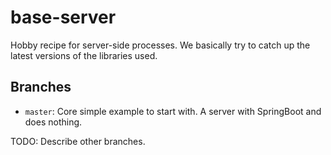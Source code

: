 # base-server
Hobby recipe for server-side processes.
We basically try to catch up the latest versions of the libraries used.


## Branches
* `master`: Core simple example to start with. A server with SpringBoot and does nothing.

TODO: Describe other branches.
